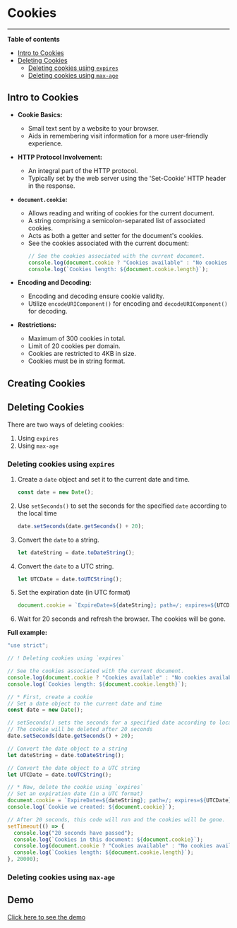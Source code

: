 # Cookies

---

**Table of contents**

- [Intro to Cookies](#intro-to-cookies)
- [Deleting Cookies](#deleting-cookies)
  - [Deleting cookies using `expires`](#deleting-cookies-using-expires)
  - [Deleting cookies using `max-age`](#deleting-cookies-using-max-age)

## Intro to Cookies

- **Cookie Basics:**

  - Small text sent by a website to your browser.
  - Aids in remembering visit information for a more user-friendly experience.

- **HTTP Protocol Involvement:**

  - An integral part of the HTTP protocol.
  - Typically set by the web server using the 'Set-Cookie' HTTP header in the response.

- **`document.cookie`:**

  - Allows reading and writing of cookies for the current document.
  - A string comprising a semicolon-separated list of associated cookies.
  - Acts as both a getter and setter for the document's cookies.
  - See the cookies associated with the current document:
    ```jsx
    // See the cookies associated with the current document.
    console.log(document.cookie ? "Cookies available" : "No cookies available");
    console.log(`Cookies length: ${document.cookie.length}`);
    ```

- **Encoding and Decoding:**

  - Encoding and decoding ensure cookie validity.
  - Utilize `encodeURIComponent()` for encoding and `decodeURIComponent()` for decoding.

- **Restrictions:**
  - Maximum of 300 cookies in total.
  - Limit of 20 cookies per domain.
  - Cookies are restricted to 4KB in size.
  - Cookies must be in string format.

## Creating Cookies

## Deleting Cookies

There are two ways of deleting cookies:

1. Using `expires`
2. Using `max-age`

### Deleting cookies using `expires`

1. Create a `date` object and set it to the current date and time.

   ```jsx
   const date = new Date();
   ```

2. Use `setSeconds()` to set the seconds for the specified `date` according to the local time

   ```jsx
   date.setSeconds(date.getSeconds() + 20);
   ```

3. Convert the `date` to a string.

   ```jsx
   let dateString = date.toDateString();
   ```

4. Convert the `date` to a UTC string.

   ```jsx
   let UTCDate = date.toUTCString();
   ```

5. Set the expiration date (in UTC format)

   ```jsx
   document.cookie = `ExpireDate=${dateString}; path=/; expires=${UTCDate}`;
   ```

6. Wait for 20 seconds and refresh the browser. The cookies will be gone.

**Full example:**

```jsx
"use strict";

// ! Deleting cookies using `expires`

// See the cookies associated with the current document.
console.log(document.cookie ? "Cookies available" : "No cookies available");
console.log(`Cookies length: ${document.cookie.length}`);

// * First, create a cookie
// Set a date object to the current date and time
const date = new Date();

// setSeconds() sets the seconds for a specified date according to local time
// The cookie will be deleted after 20 seconds
date.setSeconds(date.getSeconds() + 20);

// Convert the date object to a string
let dateString = date.toDateString();

// Convert the date object to a UTC string
let UTCDate = date.toUTCString();

// * Now, delete the cookie using `expires`
// Set an expiration date (in a UTC format)
document.cookie = `ExpireDate=${dateString}; path=/; expires=${UTCDate}`;
console.log(`Cookie we created: ${document.cookie}`);

// After 20 seconds, this code will run and the cookies will be gone.
setTimeout(() => {
  console.log("20 seconds have passed");
  console.log(`Cookies in this document: ${document.cookie}`);
  console.log(document.cookie ? "Cookies available" : "No cookies available");
  console.log(`Cookies length: ${document.cookie.length}`);
}, 20000);
```

### Deleting cookies using `max-age`

## Demo

[Click here to see the demo](https://stefanoturcarelli.github.io/cookies/)
